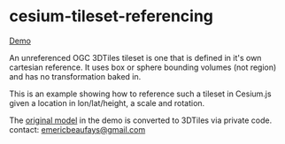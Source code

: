 # cesium-tileset-referencing

[Demo](https://storage.googleapis.com/jdultra.com/cesium/cesium-tileset-referencing/index.html)

An unreferenced OGC 3DTiles tileset is one that is defined in it's own cartesian reference.
It uses box or sphere bounding volumes (not region) and has no transformation baked in.

This is an example showing how to reference such a tileset in Cesium.js given a location in lon/lat/height, a scale and rotation.

The [original model](https://skfb.ly/o9YHT) in the demo is converted to 3DTiles via private code. contact: emericbeaufays@gmail.com

